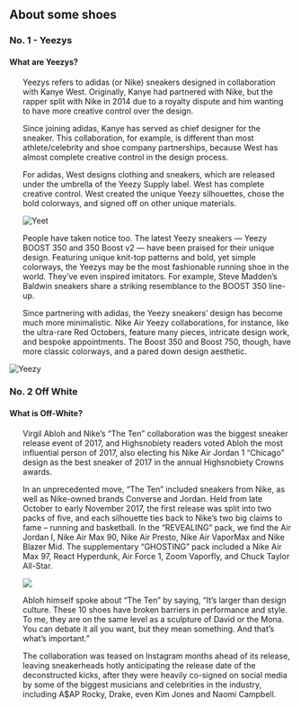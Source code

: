 <h2> About some shoes </h2>
<h3> No. 1 - Yeezys </h3>
<h4> What are Yeezys? </h4>
<ul> Yeezys refers to adidas (or Nike) sneakers designed in collaboration with Kanye West. Originally, Kanye had partnered with Nike, but the rapper split with Nike in 2014 due to a royalty dispute and him wanting to have more creative control over the design.

Since joining adidas, Kanye has served as chief designer for the sneaker. This collaboration, for example, is different than most athlete/celebrity and shoe company partnerships, because West has almost complete creative control in the design process.

For adidas, West designs clothing and sneakers, which are released under the umbrella of the Yeezy Supply label. West has complete creative control. West created the unique Yeezy silhouettes, chose the bold colorways, and signed off on other unique materials.    

![Yeet](https://www.rebelfrombirth.com/wp-content/uploads/2016/07/kanye-west-adidas-yeezy-expansion-001.jpg)  

People have taken notice too. The latest Yeezy sneakers — Yeezy BOOST 350 and 350 Boost v2 — have been praised for their unique design. Featuring unique knit-top patterns and bold, yet simple colorways, the Yeezys may be the most fashionable running shoe in the world. They’ve even inspired imitators. For example, Steve Madden’s Baldwin sneakers share a striking resemblance to the BOOST 350 line-up.

Since partnering with adidas, the Yeezy sneakers’ design has become much more minimalistic. Nike Air Yeezy collaborations, for instance, like the ultra-rare Red Octobers, feature many pieces, intricate design work, and bespoke appointments. The Boost 350 and Boost 750, though, have more classic colorways, and a pared down design aesthetic.</ul>  

![Yeezy](https://sneakerbardetroit.com/wp-content/uploads/2018/01/Every-adidas-Yeezy-Colorway-Release.png)  

<h3> No. 2 Off White </h3>
<h4> What is Off-White? </h4>
<ul> Virgil Abloh and Nike’s “The Ten” collaboration was the biggest sneaker release event of 2017, and Highsnobiety readers voted Abloh the most influential person of 2017, also electing his Nike Air Jordan 1 “Chicago” design as the best sneaker of 2017 in the annual Highsnobiety Crowns awards.

In an unprecedented move, “The Ten” included sneakers from Nike, as well as Nike-owned brands Converse and Jordan. Held from late October to early November 2017, the first release was split into two packs of five, and each silhouette ties back to Nike’s two big claims to fame – running and basketball. In the “REVEALING” pack, we find the Air Jordan I, Nike Air Max 90, Nike Air Presto, Nike Air VaporMax and Nike Blazer Mid. The supplementary “GHOSTING” pack included a Nike Air Max 97, React Hyperdunk, Air Force 1, Zoom Vaporfly, and Chuck Taylor All-Star.  


<img src="https://sneakernews.com/wp-content/uploads/2017/08/virgil-abloh-off-white-nike-release-dates.jpg">  

Abloh himself spoke about “The Ten” by saying, “It’s larger than design culture. These 10 shoes have broken barriers in performance and style. To me, they are on the same level as a sculpture of David or the Mona. You can debate it all you want, but they mean something. And that’s what’s important.”

The collaboration was teased on Instagram months ahead of its release, leaving sneakerheads hotly anticipating the release date of the deconstructed kicks, after they were heavily co-signed on social media by some of the biggest musicians and celebrities in the industry, including A$AP Rocky, Drake, even Kim Jones and Naomi Campbell. </ul>
